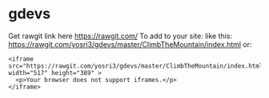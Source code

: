 # gdevs
Get rawgit link here https://rawgit.com/
To add to your site:
like this: 
  https://rawgit.com/yosri3/gdevs/master/ClimbTheMountain/index.html
or:
```
<iframe src="https://rawgit.com/yosri3/gdevs/master/ClimbTheMountain/index.html" width="517" height="389" >
  <p>Your browser does not support iframes.</p>
</iframe>
```
